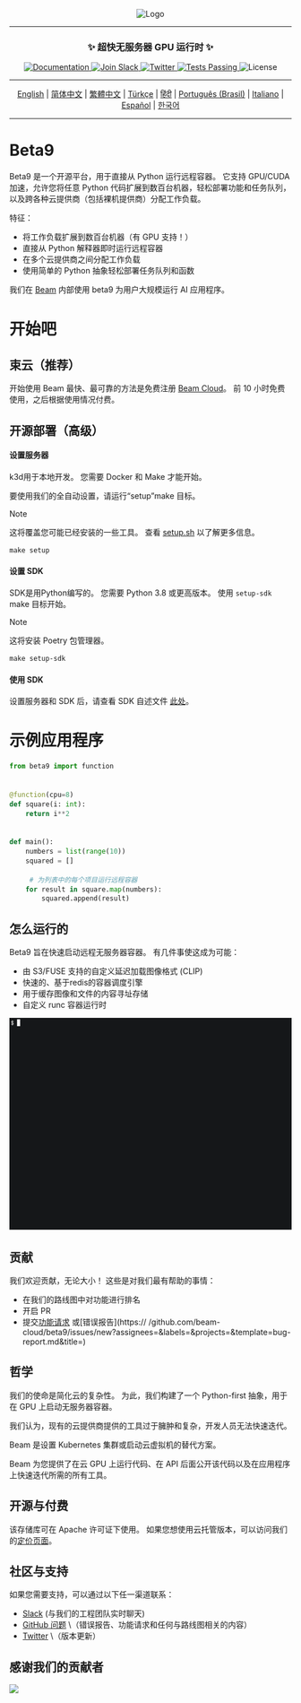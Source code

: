 <div align="center">
<p align="center">
<img alt="Logo" src="https://github.com/beam-cloud/beta9/assets/10925686/a23019e2-3a34-4efa-9ac7-033c83f528cf"/ width="20%">
</p>

---

### **✨ 超快无服务器 GPU 运行时 ✨**

<p align="center">
  <a href="https://docs.beam.cloud">
    <img alt="Documentation" src="https://img.shields.io/badge/docs-quickstart-blue">
  </a>
  <a href="https://join.slack.com/t/beam-89x5025/shared_invite/zt-1ye1jzgg2-cGpMKuoXZJiT3oSzgPmN8g">
    <img alt="Join Slack" src="https://img.shields.io/badge/Beam-Join%20Slack-blue?logo=slack">
  </a>
    <a href="https://twitter.com/beam_cloud">
    <img alt="Twitter" src="https://img.shields.io/twitter/follow/beam_cloud.svg?style=social&logo=twitter">
  </a>
  <a href="https://github.com/beam-cloud/beta9/actions">
    <img alt="Tests Passing" src="https://github.com/beam-cloud/beta9/actions/workflows/test.yml/badge.svg">
  </a>
  <img alt="License" src="https://img.shields.io/badge/license-Apache--2.0-ff69b4"/>
</p>

---

[English](https://github.com/beam-cloud/beta9/README.md) | [简体中文](https://github.com/beam-cloud/beta9/docs/zh/zh_cn/README.md) | [繁體中文](https://github.com/beam-cloud/beta9/docs/zh/zh_cw/README.md) | [Türkçe](https://github.com/beam-cloud/beta9/docs/tr/README.md) | [हिंदी](https://github.com/beam-cloud/beta9/docs/in/README.md) | [Português (Brasil)](https://github.com/beam-cloud/beta9/docs/pt/README.md) | [Italiano](https://github.com/beam-cloud/beta9/docs/it/README.md) | [Español](https://github.com/beam-cloud/beta9/docs/es/README.md) | [한국어](https://github.com/beam-cloud/beta9/docs/kr/README.md)

---

</div>

# Beta9

Beta9 是一个开源平台，用于直接从 Python 运行远程容器。 它支持 GPU/CUDA 加速，允许您将任意 Python 代码扩展到数百台机器，轻松部署功能和任务队列，以及跨各种云提供商（包括裸机提供商）分配工作负载。

特征：

- 将工作负载扩展到数百台机器（有 GPU 支持！）
- 直接从 Python 解释器即时运行远程容器
- 在多个云提供商之间分配工作负载
- 使用简单的 Python 抽象轻松部署任务队列和函数

我们在 [Beam](https://beam.cloud) 内部使用 beta9 为用户大规模运行 AI 应用程序。

# 开始吧

## 束云（推荐）

开始使用 Beam 最快、最可靠的方法是免费注册 [Beam Cloud](https://beam.cloud)。 前 10 小时免费使用，之后根据使用情况付费。

## 开源部署（高级）

#### 设置服务器

k3d用于本地开发。 您需要 Docker 和 Make 才能开始。

要使用我们的全自动设置，请运行“setup”make 目标。

> [!NOTE]
> 这将覆盖您可能已经安装的一些工具。 查看 [setup.sh](bin/setup.sh) 以了解更多信息。

````
make setup
````

#### 设置 SDK

SDK是用Python编写的。 您需要 Python 3.8 或更高版本。 使用 `setup-sdk` make 目标开始。

> [!NOTE]
> 这将安装 Poetry 包管理器。

````
make setup-sdk
````

#### 使用 SDK

设置服务器和 SDK 后，请查看 SDK 自述文件 [此处](sdk/README.md)。

# 示例应用程序

````python
from beta9 import function


@function(cpu=8)
def square(i: int):
    return i**2


def main():
    numbers = list(range(10))
    squared = []

     # 为列表中的每个项目运行远程容器
    for result in square.map(numbers):
        squared.append(result)
````

## 怎么运行的

Beta9 旨在快速启动远程无服务器容器。 有几件事使这成为可能：

- 由 S3/FUSE 支持的自定义延迟加载图像格式 (CLIP)
- 快速的、基于redis的容器调度引擎
- 用于缓存图像和文件的内容寻址存储
- 自定义 runc 容器运行时

![演示 gif](sdk/docs/demo.gif)

## 贡献

我们欢迎贡献，无论大小！ 这些是对我们最有帮助的事情：

* 在我们的路线图中对功能进行排名
* 开启 PR
* 提交[功能请求](https://github.com/beam-cloud/beta9/issues/new?assignees=&labels=&projects=&template=feature-request.md&title=) 或[错误报告](https:// /github.com/beam-cloud/beta9/issues/new?assignees=&labels=&projects=&template=bug-report.md&title=)

## 哲学

我们的使命是简化云的复杂性。 为此，我们构建了一个 Python-first 抽象，用于在 GPU 上启动无服务器容器。

我们认为，现有的云提供商提供的工具过于臃肿和复杂，开发人员无法快速迭代。

Beam 是设置 Kubernetes 集群或启动云虚拟机的替代方案。

Beam 为您提供了在云 GPU 上运行代码、在 API 后面公开该代码以及在应用程序上快速迭代所需的所有工具。

## 开源与付费

该存储库可在 Apache 许可证下使用。 如果您想使用云托管版本，可以访问我们的[定价页面](https://beam.cloud/pricing)。

## 社区与支持

如果您需要支持，可以通过以下任一渠道联系：

- [Slack](https://join.slack.com/t/beam-cloud/shared_invite/zt-2f16bwiiq-oP8weCLWNrf_9lJZIDf0Fg) \(与我们的工程团队实时聊天\)
- [GitHub 问题](https://github.com/beam-cloud/issues) \（错误报告、功能请求和任何与路线图相关的内容）
- [Twitter](https://twitter.com/beam_cloud) \（版本更新）

## 感谢我们的贡献者

<a href="https://github.com/slai-labs/get-beam/graphs/contributors">
   <img src="https://contrib.rocks/image?repo=slai-labs/get-beam" />
</a>